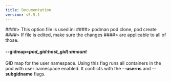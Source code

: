 ```yaml
---
title: Documentation
version: v5.5.1
---
```


####> This option file is used in:
####>   podman pod clone, pod create
####> If file is edited, make sure the changes
####> are applicable to all of those.
#### **--gidmap**=*pod_gid\:host_gid\\:amount*

GID map for the user namespace. Using this flag runs all containers in the pod with user namespace enabled.
It conflicts with the **--userns** and **--subgidname** flags.
